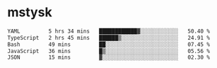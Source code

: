 # mstysk

<!--START_SECTION:waka-->

```txt
YAML         5 hrs 34 mins   ████████████▓░░░░░░░░░░░░   50.40 %
TypeScript   2 hrs 45 mins   ██████▒░░░░░░░░░░░░░░░░░░   24.91 %
Bash         49 mins         ██░░░░░░░░░░░░░░░░░░░░░░░   07.45 %
JavaScript   36 mins         █▒░░░░░░░░░░░░░░░░░░░░░░░   05.56 %
JSON         15 mins         ▓░░░░░░░░░░░░░░░░░░░░░░░░   02.30 %
```

<!--END_SECTION:waka-->
